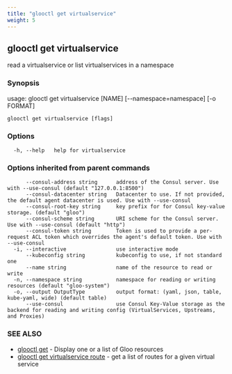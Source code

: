 ```yaml
---
title: "glooctl get virtualservice"
weight: 5
---
```

## glooctl get virtualservice

read a virtualservice or list virtualservices in a namespace

### Synopsis

usage: glooctl get virtualservice [NAME] [--namespace=namespace] [-o FORMAT]

```
glooctl get virtualservice [flags]
```

### Options

```
  -h, --help   help for virtualservice
```

### Options inherited from parent commands

```
      --consul-address string      address of the Consul server. Use with --use-consul (default "127.0.0.1:8500")
      --consul-datacenter string   Datacenter to use. If not provided, the default agent datacenter is used. Use with --use-consul
      --consul-root-key string     key prefix for for Consul key-value storage. (default "gloo")
      --consul-scheme string       URI scheme for the Consul server. Use with --use-consul (default "http")
      --consul-token string        Token is used to provide a per-request ACL token which overrides the agent's default token. Use with --use-consul
  -i, --interactive                use interactive mode
      --kubeconfig string          kubeconfig to use, if not standard one
      --name string                name of the resource to read or write
  -n, --namespace string           namespace for reading or writing resources (default "gloo-system")
  -o, --output OutputType          output format: (yaml, json, table, kube-yaml, wide) (default table)
      --use-consul                 use Consul Key-Value storage as the backend for reading and writing config (VirtualServices, Upstreams, and Proxies)
```

### SEE ALSO

* [glooctl get](../glooctl_get)	 - Display one or a list of Gloo resources
* [glooctl get virtualservice route](../glooctl_get_virtualservice_route)	 - get a list of routes for a given virtual service

